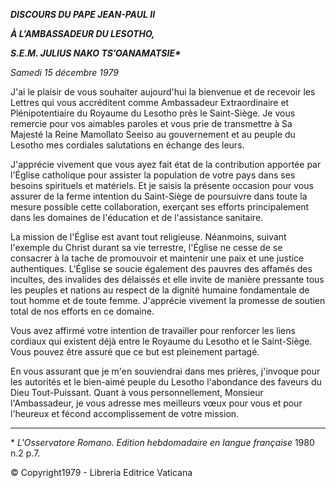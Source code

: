 ***DISCOURS DU PAPE JEAN-PAUL II***

***À L’AMBASSADEUR DU LESOTHO,***

***S.E.M. JULIUS NAKO TS’OANAMATSIE\****

*Samedi 15 décembre 1979*

J'ai le plaisir de vous souhaiter aujourd'hui la bienvenue et de recevoir les Lettres qui vous accréditent comme Ambassadeur Extraordinaire et Plénipotentiaire du Royaume du Lesotho près le Saint-Siège. Je vous remercie pour vos aimables paroles et vous prie de transmettre à Sa Majesté la Reine Mamollato Seeiso au gouvernement et au peuple du Lesotho mes cordiales salutations en échange des leurs.

J'apprécie vivement que vous ayez fait état de la contribution apportée par l'Église catholique pour assister la population de votre pays dans ses besoins spirituels et matériels. Et je saisis la présente occasion pour vous assurer de la ferme intention du Saint-Siège de poursuivre dans toute la mesure possible cette collaboration, exerçant ses efforts principalement dans les domaines de l'éducation et de l'assistance sanitaire.

La mission de l'Église est avant tout religieuse. Néanmoins, suivant l'exemple du Christ durant sa vie terrestre, l'Église ne cesse de se consacrer à la tache de promouvoir et maintenir une paix et une justice authentiques. L'Église se soucie également des pauvres des affamés des incultes, des invalides des délaissés et elle invite de manière pressante tous les peuples et nations au respect de la dignité humaine fondamentale de tout homme et de toute femme. J'apprécie vivement la promesse de soutien total de nos efforts en ce domaine.

Vous avez affirmé votre intention de travailler pour renforcer les liens cordiaux qui existent déjà entre le Royaume du Lesotho et le Saint-Siège. Vous pouvez être assuré que ce but est pleinement partagé.

En vous assurant que je m'en souviendrai dans mes prières, j'invoque pour les autorités et le bien-aimé peuple du Lesotho l'abondance des faveurs du Dieu Tout-Puissant. Quant à vous personnellement, Monsieur l'Ambassadeur, je vous adresse mes meilleurs vœux pour vous et pour l'heureux et fécond accomplissement de votre mission.

* * *

\* *L'Osservatore Romano. Edition hebdomadaire en langue française* 1980 n.2 p.7.

© Copyright1979 - Libreria Editrice Vaticana